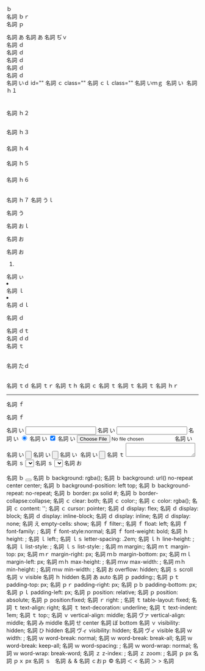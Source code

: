 
ｂ	<br>	名詞
ｂｒ	<br>	名詞
ｐ	<p></p>	名詞
あ	<a href=""></a>	名詞
あ	<a href="" target="_blank"></a>	名詞
ぢｖ	<div></div>	名詞
ｄ	<div></div>	名詞
ｄ	<div>	名詞
ｄ	</div>	名詞
ｄ	<div class=""></div>	名詞
ｄ	<div id=""></div>	名詞
いｄ	id=""	名詞
ｃ	class=""	名詞
ｃｌ	class=""	名詞
いｍｇ	<img src="" width="" height="" alt="">	名詞
い	<img src="" width="" height="" alt="">	名詞
ｈ１	<h1></h1>	名詞
ｈ２	<h2></h2>	名詞
ｈ３	<h3></h3>	名詞
ｈ４	<h4></h4>	名詞
ｈ５	<h5></h5>	名詞
ｈ６	<h6></h6>	名詞
ｈ７	<h7></h7>	名詞
うｌ	<ul></ul>	名詞
う	<ul></ul>	名詞
おｌ	<ol></ol>	名詞
お	<ol></ol>	名詞
お	<ol><li></li></ol>	名詞
ぃ	<li></li>	名詞
ｌ	<li></li>	名詞
ｄｌ	<dl></dl>	名詞
ｄ	<dl></dl>	名詞
ｄｔ	<dt></dt>	名詞
ｄｄ	<dd></dd>	名詞
ｔ	<table></table>	名詞
たｄ	<table></table>	名詞
ｔｄ	<td></td>	名詞
ｔｒ	<tr></tr>	名詞
ｔｈ	<th></th>	名詞
ｃ	<caption></caption>	名詞
ｔ	<tbody></tbody>	名詞
ｔ	<thead></thead>	名詞
ｔ	<tfoot></tfoot>	名詞
ｈｒ	<hr>	名詞
ｆ	<form method="POST" action=""></form>	名詞
ｆ	<form method="POST" action=""></form>	名詞
い	<input type="text" name="" value="" size="" maxlength="">	名詞
い	<input type="password" name="" value="">	名詞
い	<input type="radio" name="" value="" checked>	名詞
い	<input type="checkbox" name="" value="" checked>	名詞
い	<input type="file" name="" value="">	名詞
い	<input type="hidden" name="" value="">	名詞
い	<input type="submit" name="" value="">	名詞
い	<input type="reset" name="" value="">	名詞
い	<input type="image" name="" value="">	名詞
い	<input type="button" name="" value="">	名詞
ｔ	<textarea name="" cols="" rows=""></textarea>	名詞
ｓ	<select name=""></select>	名詞
ｓ	<select name=""><option value=""></option></select>	名詞
お	<option value="" selected></option>	名詞
ｂ	<button type=""></button>	名詞
ｂ	background: rgba();	名詞
ｂ	background: url() no-repeat center center;	名詞
ｂ	background-position: left top;	名詞
ｂ	background-repeat: no-repeat;	名詞
ｂ	border: px solid #;	名詞
ｂ	border-collapse:collapse;	名詞
ｃ	clear: both;	名詞
ｃ	color:;	名詞
ｃ	color: rgba();	名詞
ｃ	content: '';	名詞
ｃ	cursor: pointer;	名詞
ｄ	display: flex;	名詞
ｄ	display: block;	名詞
ｄ	display: inline-block;	名詞
ｄ	display: inline;	名詞
ｄ	display: none;	名詞
え	empty-cells: show;	名詞
ｆ	filter:;	名詞
ｆ	float: left;	名詞
ｆ	font-family: ;	名詞
ｆ	font-style:normal;	名詞
ｆ	font-weight: bold;	名詞
ｈ	height: ;	名詞
ｌ	left:;	名詞
ｌｓ	letter-spacing: .2em;	名詞
ｌｈ	line-height: ;	名詞
ｌ	list-style: ;	名詞
ｌｓ	list-style: ;	名詞
ｍ	margin:;	名詞
ｍｔ	margin-top: px;	名詞
ｍｒ	margin-right: px;	名詞
ｍｂ	margin-bottom: px;	名詞
ｍｌ	margin-left: px;	名詞
ｍｈ	max-height: ;	名詞
ｍｗ	max-width: ;	名詞
ｍｈ	min-height: ;	名詞
ｍｗ	min-width: ;	名詞
お	overflow: hidden;	名詞
ｓ	scroll	名詞
ｖ	visible	名詞
ｈ	hidden	名詞
あ	auto	名詞
ｐ	padding:;	名詞
ｐｔ	padding-top: px;	名詞
ｐｒ	padding-right: px;	名詞
ｐｂ	padding-bottom: px;	名詞
ｐｌ	padding-left: px;	名詞
ｐ	position: relative;	名詞
ｐ	position: absolute;	名詞
ｐ	position:fixed;	名詞
ｒ	right: ;	名詞
ｔ	table-layout: fixed;	名詞
ｔ	text-align: right;	名詞
ｔ	text-decoration: underline;	名詞
ｔ	text-indent: 1em;	名詞
ｔ	top:;	名詞
ｖ	vertical-align: middle;	名詞
ヴァ	vertical-align: middle;	名詞
み	middle	名詞
せ	center	名詞
ぼ	bottom	名詞
ｖ	visibility: hidden;	名詞
ひ	hidden	名詞
ヴィ	visibility: hidden;	名詞
ヴィ	visible	名詞
ｗ	width: ;	名詞
ｗ	word-break: normal;	名詞
ｗ	word-break: break-all;	名詞
ｗ	word-break: keep-all;	名詞
ｗ	word-spacing: ;	名詞
ｗ	word-wrap: normal;	名詞
ｗ	word-wrap: break-word;	名詞
ｚ	z-index: ;	名詞
ｚ	zoom: ;	名詞
ｐ	px	名詞
ｐｘ	px	名詞
ｓ	&nbsp;	名詞
＆	&amp;	名詞
ｃおｐ	&copy;	名詞
＜	&lt;	名詞
＞	&gt;	名詞
